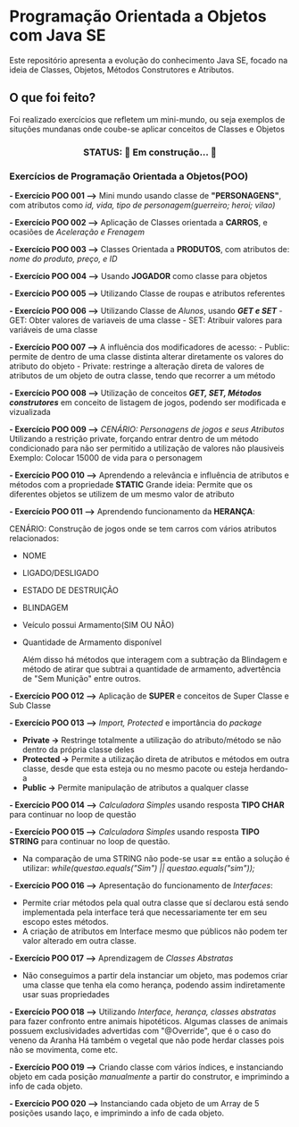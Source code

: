 # Programação Orientada a Objetos com Java SE
Este repositório apresenta a evolução do conhecimento Java SE, focado na ideia de Classes, Objetos, Métodos Construtores e Atributos.

## O que foi feito?
Foi realizado exercícios que refletem um mini-mundo, ou seja exemplos de situções mundanas onde coube-se aplicar conceitos de Classes e Objetos

<h3 align="center"> STATUS: 🚧 Em construção...  🚧 </h3>

### Exercícios de Programação Orientada a Objetos(POO)
**- Exercício POO 001 -->** Mini mundo usando classe de **"PERSONAGENS"**, com atributos como
*id, vida, tipo de personagem(guerreiro; heroi; vilao)*

**- Exercício POO 002 -->** Aplicação de Classes orientada a **CARROS**, e ocasiões de 
*Aceleração e Frenagem*

**- Exercício POO 003 -->** Classes Orientada a **PRODUTOS**, com atributos de:
*nome do produto, preço, e ID*

**- Exercício POO 004 -->** Usando **JOGADOR** como classe para objetos

**- Exercício POO 005 -->** Utilizando Classe de roupas e atributos referentes

**- Exercício POO 006 -->** Utilizando Classe de *Alunos*, usando ***GET e SET***
    - GET: Obter valores de variaveis de uma classe
    - SET: Atribuir valores para variáveis de uma classe

**- Exercício POO 007 -->** A influência dos modificadores de acesso:
    - Public: permite de dentro de uma classe distinta alterar diretamente os valores do atributo do objeto
    - Private: restringe a alteração direta de valores de atributos de um objeto de outra classe, tendo que recorrer a um método

**- Exercício POO 008 -->** Utilização de conceitos ***GET, SET, Métodos construtores*** em conceito de listagem de jogos, podendo ser modificada e vizualizada

**- Exercício POO 009 -->** *CENÁRIO: Personagens de jogos e seus Atributos*
    Utilizando a restrição private, forçando entrar dentro de um método condicionado para não ser permitido a utilização de valores não plausiveis
    Exemplo: Colocar 15000 de vida para o personagem

**- Exercício POO 010 -->** Aprendendo a relevância e influência de atributos e métodos com a propriedade **STATIC**
    Grande ideia: Permite que os diferentes objetos se utilizem de um mesmo valor de atributo

**- Exercício POO 011 -->** Aprendendo funcionamento da **HERANÇA**:

CENÁRIO: Construção de jogos onde se tem carros com vários atributos relacionados:

- NOME
- LIGADO/DESLIGADO
- ESTADO DE DESTRUIÇÃO
- BLINDAGEM
- Veículo possui Armamento(SIM OU NÃO)
- Quantidade de Armamento disponível

    Além disso há métodos que interagem com a subtração da Blindagem e método de atirar 
    que subtrai a quantidade de armamento, advertência de "Sem Munição" entre outros.

**- Exercício POO 012 -->** Aplicação de **SUPER** e conceitos de Super Classe e Sub Classe

**- Exercício POO 013 -->** *Import,  Protected* e importância do *package* 
- **Private ->** Restringe totalmente a utilização do atributo/método se não dentro da própria classe deles
- **Protected ->** Permite a utilização direta de atributos e métodos em outra classe, desde que esta esteja ou no mesmo pacote ou esteja herdando-a
- **Public ->** Permite manipulação de atributos a qualquer classe

**- Exercício POO 014 -->** *Calculadora Simples* usando resposta **TIPO CHAR** para continuar
no loop de questão

**- Exercício POO 015 -->** *Calculadora Simples* usando resposta **TIPO STRING** para continuar no loop de questão.
- Na comparação de uma STRING não pode-se usar **==** então a solução é utilizar:
    *while(questao.equals("Sim") || questao.equals("sim"));*

**- Exercício POO 016 -->** Apresentação do funcionamento de *Interfaces*:
- Permite criar métodos pela qual outra classe que sí declarou está sendo implementada pela
interface terá que necessariamente ter em seu escopo estes métodos.
- A criação de atributos em Interface mesmo que públicos não podem ter valor alterado em outra
classe.

**- Exercício POO 017 -->** Aprendizagem de *Classes Abstratas*
- Não conseguimos a partir dela instanciar um objeto, mas podemos criar uma classe que
tenha ela como herança, podendo assim indiretamente usar suas propriedades

**- Exercício POO 018 -->** Utilizando *Interface, herança, classes abstratas* para fazer
confronto entre animais hipotéticos.
    Algumas classes de animais possuem exclusividades advertidas com "@Override", que 
    é o caso do veneno da Aranha
    Há também o vegetal que não pode herdar classes pois não se movimenta, come etc.

**- Exercício POO 019 -->** Criando classe com vários índices, e instanciando objeto em
cada posição *manualmente* a partir do construtor, e imprimindo a info de cada objeto.

**- Exercício POO 020 -->** Instanciando cada objeto de um Array de 5 posições usando laço, e
imprimindo a info de cada objeto.